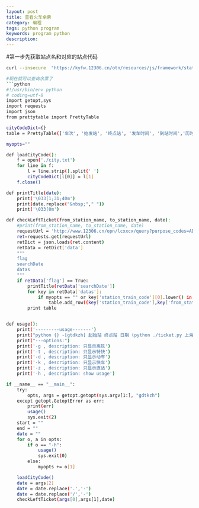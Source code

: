 ```yaml
---
layout: post
title: 查看火车余票
category: 编程
tags: python program 
keywords: program python
description:
---
```

#第一步先获取站点名和对应的站点代码
```bash
curl --insecure  "https://kyfw.12306.cn/otn/resources/js/framework/station_name.js?station_version=1.8957" | tr '@' '\n' | awk -F"|" '{if (NR > 1){print $2" "$3}}' > city.txt

#现在就可以查询余票了
```python
#!/usr/bin/env python
# coding=utf-8
import getopt,sys 
import requests
import json
from prettytable import PrettyTable 

cityCodeDict={}
table = PrettyTable(['车次', '始发站', '终点站', '发车时间', '到站时间','历时','商务座','特等座','一等座','二等座','高级软卧','软卧','硬卧','软座','硬座','无座','其他','预订'])

myopts=""

def loadCityCode():
    f = open('./city.txt')
    for line in f:
        l = line.strip().split(' ')
        cityCodeDict[l[0]] = l[1]
    f.close()

def printTitle(date):
    print('\033[1;31;40m')
    print(date.replace("&nbsp;"," "))
    print('\033[0m')

def checkLeftTicket(from_station_name, to_station_name, date):
    #print(from_station_name, to_station_name, date) 
    requestUrl = 'http://www.12306.cn/opn/lcxxcx/query?purpose_codes=ADULT&queryDate='+date+'&from_station='+cityCodeDict[from_station_name]+'&to_station='+cityCodeDict[to_station_name]
    ret=requests.get(requestUrl)
    retDict = json.loads(ret.content)
    retData = retDict['data'] 
    """
    flag
    searchDate
    datas
    """
    if retData['flag'] == True:
        printTitle(retData['searchDate'])
        for key in retData['datas']:
            if myopts == "" or key['station_train_code'][0].lower() in myopts:
                table.add_row((key['station_train_code'],key['from_station_name'],key['to_station_name'],key['start_time'],key['arrive_time'],key['lishi'],key['swz_num'],key['tz_num'],key['zy_num'],key['ze_num'],key['gr_num'],key['rw_num'],key['yw_num'],key['rz_num'],key['yz_num'],key['wz_num'],key['qt_num'],key['canWebBuy']))
        print table


def usage():
    print('---------usage-------')
    print("python {} -[gtdkzh] 起始站 终点站 日期 (python ./ticket.py 上海 北京 2016.06.25)".format(sys.argv[0]))
    print("---options:")
    print('-g , description: 只显示高铁')
    print('-t , description: 只显示特快')
    print('-d , description: 只显示动车')
    print('-k , description: 只显示快车')
    print('-z , description: 只显示直达')
    print('-h , description: show usage')

if __name__ == "__main__":
    try:
        opts, args = getopt.getopt(sys.argv[1:], "gdtkzh")
    except getopt.GetoptError as err:
        print(err) 
        usage()
        sys.exit(2)
    start = ""
    end = ""
    date = ""
    for o, a in opts:
        if o == "-h":
            usage()
            sys.exit(0)
        else:
            myopts += o[1]

    loadCityCode()
    date = args[2]
    date = date.replace('.','-')
    date = date.replace('/','-')
    checkLeftTicket(args[0],args[1],date)


